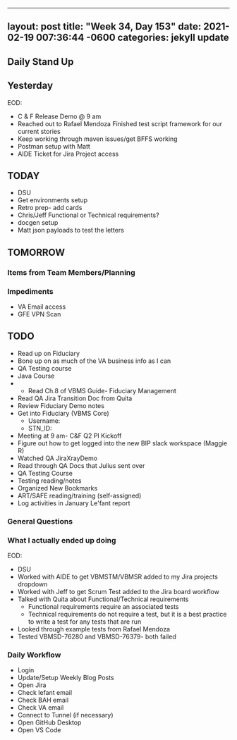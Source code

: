 
---
layout: post
title:  "Week 34, Day 153"
date:   2021-02-19 007:36:44 -0600
categories: jekyll update
---

## Daily Stand Up
## Yesterday
EOD:
* C & F Release Demo @ 9 am
* Reached out to Rafael Mendoza Finished test script framework for our current stories
* Keep working through maven issues/get BFFS working
* Postman setup with Matt
* AIDE Ticket for Jira Project access

## TODAY
* DSU
* Get environments setup
* Retro prep- add cards
* Chris/Jeff Functional or Technical requirements?
* docgen setup
* Matt json payloads to test the letters

## TOMORROW

### Items from Team Members/Planning

### Impediments
* VA Email access
* GFE VPN Scan

## TODO
* Read up on Fiduciary
* Bone up on as much of the VA business info as I can
* QA Testing course
* Java Course
* * Read Ch.8 of VBMS Guide- Fiduciary Management
* Read QA Jira Transition Doc from Quita
* Review Fiduciary Demo notes
* Get into Fiduciary (VBMS Core)
  * Username: 
  * STN_ID:
* Meeting at 9 am- C&F Q2 PI Kickoff
* Figure out how to get logged into the new BIP slack workspace (Maggie R)
* Watched QA JiraXrayDemo 
* Read through QA Docs that Julius sent over
* QA Testing Course
* Testing reading/notes
* Organized New Bookmarks
* ART/SAFE reading/training (self-assigned)
* Log activities in January Le'fant report

### General Questions  

### What I actually ended up doing
EOD:
* DSU
* Worked with AIDE to get VBMSTM/VBMSR added to my Jira projects dropdown
* Worked with Jeff to get Scrum Test added to the Jira board workflow
* Talked with Quita about Functional/Technical requirements
  * Functional requirements require an associated tests
  * Technical requirements do not require a test, but it is a best practice to write a test for any tests that are run
* Looked through example tests from Rafael Mendoza
* Tested VBMSD-76280 and VBMSD-76379- both failed



### Daily Workflow
* Login
* Update/Setup Weekly Blog Posts
* Open Jira
* Check lefant email
* Check BAH email
* Check VA email
* Connect to Tunnel (if necessary)
* Open GitHub Desktop
* Open VS Code